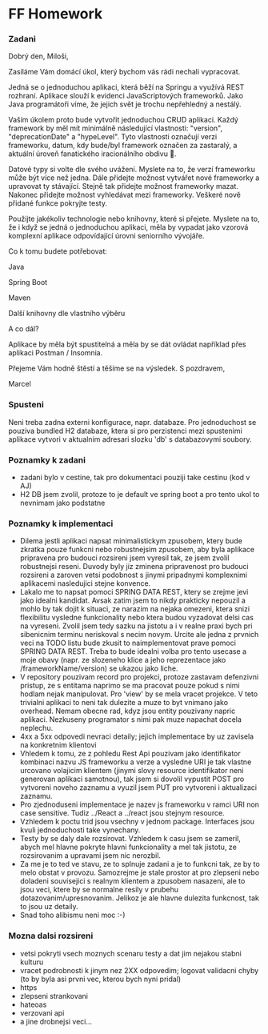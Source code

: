 # FF Homework

### Zadani
Dobrý den, Miloši,

Zasíláme Vám domácí úkol, který bychom vás rádi nechali vypracovat.

Jedná se o jednoduchou aplikaci, která běží na Springu a využívá REST rozhraní. Aplikace slouží k evidenci JavaScriptových frameworků. Jako Java programátoři víme, že jejich svět je trochu nepřehledný a nestálý.

Vaším úkolem proto bude vytvořit jednoduchou CRUD aplikaci. Každý framework by měl mít minimálně následující vlastnosti: "version", "deprecationDate" a "hypeLevel". Tyto vlastnosti označují verzi frameworku, datum, kdy bude/byl framework označen za zastaralý, a aktuální úroveň fanatického iracionálního obdivu 🙂.

Datové typy si volte dle svého uvážení. Myslete na to, že verzí frameworku může být více než jedna. Dále přidejte možnost vytvářet nové frameworky a upravovat ty stávající. Stejně tak přidejte možnost frameworky mazat. Nakonec přidejte možnost vyhledávat mezi frameworky. Veškeré nově přidané funkce pokryjte testy.

Použijte jakékoliv technologie nebo knihovny, které si přejete. Myslete na to, že i když se jedná o jednoduchou aplikaci, měla by vypadat jako vzorová komplexní aplikace odpovídající úrovni seniorního vývojáře.

Co k tomu budete potřebovat:

Java

Spring Boot

Maven

Další knihovny dle vlastního výběru

A co dál?

Aplikace by měla být spustitelná a měla by se dát ovládat například přes aplikaci Postman / Insomnia.

Přejeme Vám hodně štěstí a těšíme se na výsledek.
S pozdravem,

Marcel

### Spusteni
Neni treba zadna externi konfigurace, napr. databaze. Pro jednoduchost se pouziva bundled H2 databaze, ktera si pro perzistenci mezi spustenimi aplikace vytvori v aktualnim adresari slozku 'db' s databazovymi soubory. 

### Poznamky k zadani
* zadani bylo v cestine, tak pro dokumentaci pouziji take cestinu (kod v AJ)
* H2 DB jsem zvolil, protoze to je default ve spring boot a pro tento ukol to nevnimam jako podstatne

### Poznamky k implementaci
* Dilema jestli aplikaci napsat minimalistickym zpusobem, ktery bude zkratka pouze funkcni nebo robustnejsim zpusobem, aby byla aplikace pripravena pro budouci rozsireni jsem vyresil tak, ze jsem zvolil robustnejsi reseni. Duvody byly jiz zminena pripravenost pro budouci rozsireni a zaroven vetsi podobnost s jinymi pripadnymi komplexnimi aplikacemi nasledujici stejne konvence.
* Lakalo me to napsat pomoci SPRING DATA REST, ktery se zrejme jevi jako idealni kandidat. Avsak zatim jsem to nikdy prakticky nepouzil a mohlo by tak dojit k situaci, ze narazim na nejaka omezeni, ktera snizi flexibilitu vysledne funkcionality nebo ktera budou vyzadovat delsi cas na vyreseni. Zvolil jsem tedy sazku na jistotu a i v realne praxi bych pri sibenicnim terminu neriskoval s necim novym. Urcite ale jedna z prvnich veci na TODO listu bude zkusit to naimplementovat prave pomoci SPRING DATA REST. Treba to bude idealni volba pro tento usecase a moje obavy (napr. ze slozeneho klice a jeho reprezentace jako /frameworkName/version) se ukazou jako liche.  
* V repository pouzivam record pro projekci, protoze zastavam defenzivni pristup, ze s entitama naprimo se ma pracovat pouze pokud s nimi hodlam nejak manipulovat. Pro 'view' by se mela vracet projekce. V teto trivialni aplikaci to neni tak dulezite a muze to byt vnimano jako overhead. Nemam obecne rad, kdyz jsou entity pouzivany napric aplikaci. Nezkuseny programator s nimi pak muze napachat docela neplechu.
* 4xx a 5xx odpovedi nevraci detaily; jejich implementace by uz zavisela na konkretnim klientovi
* Vhledem k tomu, ze z pohledu Rest Api pouzivam jako identifikator kombinaci nazvu JS frameworku a verze a vysledne URI je tak vlastne urcovano volajicim klientem (jinymi slovy resource identifikator neni generovan aplikaci samotnou), tak jsem si dovolil vypustit POST pro vytvoreni noveho zaznamu a vyuzil jsem PUT pro vytvoreni i aktualizaci zaznamu.
* Pro zjednoduseni implementace je nazev js frameworku v ramci URI non case sensitive. Tudiz ../React a ../react jsou stejnym resource.  
* Vzhledem k poctu trid jsou vsechny v jednom package. Interfaces jsou kvuli jednoduchosti take vynechany.
* Testy by se daly dale rozsirovat. Vzhledem k casu jsem se zameril, abych mel hlavne pokryte hlavni funkcionality a mel tak jistotu, ze rozsirovanim a upravami jsem nic nerozbil.
* Za me je to ted ve stavu, ze to splnuje zadani a je to funkcni tak, ze by to melo obstat v provozu. Samozrejme je stale prostor at pro zlepseni nebo doladeni souvisejici s realnym klientem a zpusobem nasazeni, ale to jsou veci, ktere by se normalne resily v prubehu dotazovanim/upresnovanim. Jelikoz je ale hlavne dulezita funkcnost, tak to jsou uz detaily.  
* Snad toho alibismu neni moc :-)

### Mozna dalsi rozsireni
* vetsi pokryti vsech moznych scenaru testy a dat jim nejakou stabni kulturu
* vracet podrobnosti k jinym nez 2XX odpovedim; logovat validacni chyby (to by byla asi prvni vec, kterou bych nyni pridal)
* https
* zlepseni strankovani
* hateoas
* verzovani api
* a jine drobnejsi veci...